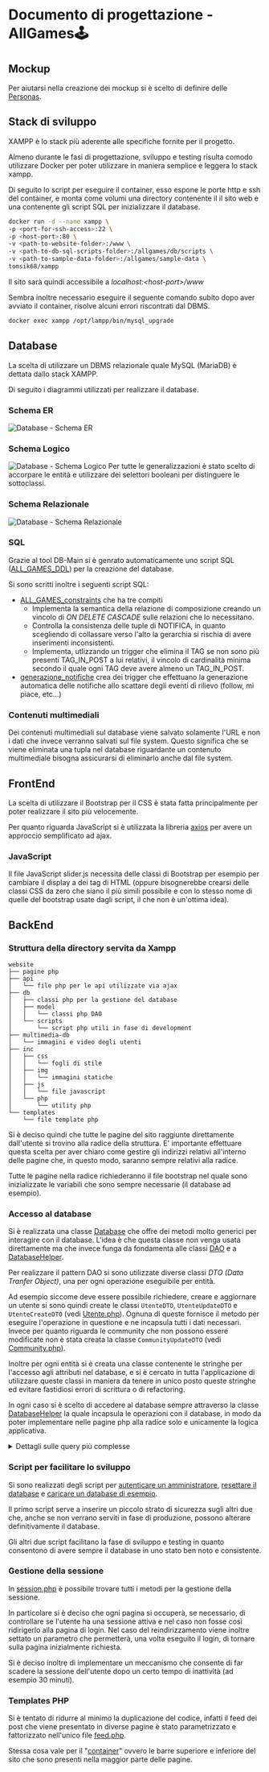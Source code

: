 # Documento di progettazione - **AllGames🕹️**


## Mockup
Per aiutarsi nella creazione dei mockup si è scelto di definire delle [Personas](Personas.md). 


## Stack di sviluppo
XAMPP è lo stack più aderente alle specifiche fornite per il progetto.

Almeno durante le fasi di progettazione, sviluppo e testing risulta comodo utilizzare Docker per poter utilizzare in maniera semplice e leggera lo stack xampp.

Di seguito lo script per eseguire il container, esso espone le porte http e ssh del container, e monta come volumi una directory contenente il il sito web e una contenente gli script SQL per inizializzare il database.
```sh
docker run -d --name xampp \
-p <port-for-ssh-access>:22 \
-p <host-port>:80 \
-v <path-to-website-folder>:/www \
-v <path-to-db-sql-scripts-folder>:/allgames/db/scripts \
-v <path-to-sample-data-folder>:/allgames/sample-data \
tomsik68/xampp
```

Il sito sarà quindi accessibile a *localhost:\<host-port\>/www*

Sembra inoltre necessario eseguire il seguente comando subito dopo aver avviato il container, risolve alcuni errori riscontrati dal DBMS.
```sh
docker exec xampp /opt/lampp/bin/mysql_upgrade
```


## Database

La scelta di utilizzare un DBMS relazionale quale MySQL (MariaDB) è dettata dallo stack XAMPP.

Di seguito i diagrammi utilizzati per realizzare il database.

### Schema ER
![Database - Schema ER](./img/db/Schema%20ER.png)

### Schema Logico
![Database - Schema Logico](./img/db/Schema%20Logico.png)
Per tutte le generalizzazioni è stato scelto di accorpare le entità e utilizzare dei selettori booleani per distinguere le sottoclassi.

### Schema Relazionale
![Database - Schema Relazionale](./img/db/Schema%20Relazionale.png)

### SQL
Grazie al tool DB-Main si è genrato automaticamente uno script SQL ([ALL_GAMES_DDL](../db/ALL_GAMES_DDL.sql)) per la creazione del database.

Si sono scritti inoltre i seguenti script SQL:
- [ALL_GAMES_constraints](../db/ALL_GAMES_constraints.sql) che ha tre compiti
    - Implementa la semantica della relazione di composizione creando un vincolo di *ON DELETE CASCADE* sulle relazioni che lo necessitano.
    - Controlla la consistenza delle tuple di NOTIFICA, in quanto scegliendo di collassare verso l'alto la gerarchia si rischia di avere inserimenti inconsistenti.
    - Implementa, utlizzando un trigger che elimina il TAG se non sono più presenti TAG_IN_POST a lui relativi, il vincolo di cardinalità minima secondo il quale ogni TAG deve avere almeno un TAG_IN_POST.
- [generazione_notifiche](../db/generazione_notifiche.sql) crea dei trigger che effettuano la generazione automatica delle notifiche allo scattare degli eventi di rilievo (follow, mi piace, etc...)

### Contenuti multimediali
Dei contenuti multimediali sul database viene salvato solamente l'URL e non i dati che invece verranno salvati sul file system.
Questo significa che se viene eliminata una tupla nel database riguardante un contenuto multimediale bisogna assicurarsi di eliminarlo anche dal file system.

## FrontEnd

La scelta di utilizzare il Bootstrap per il CSS è stata fatta principalmente per poter realizzare il sito più velocemente.

Per quanto riguarda JavaScript si è utilizzata la libreria [axios](https://axios-http.com) per avere un approccio semplificato ad ajax.

### JavaScript

Il file JavaScript slider.js necessita delle classi di Bootstrap per esempio per cambiare il display a dei tag di HTML 
(oppure bisognerebbe crearsi delle classi CSS da zero che siano il più simili possibile e con lo stesso nome di quelle del bootstrap usate dagli script, il che non è un'ottima idea).

## BackEnd

### Struttura della directory servita da Xampp
```
website
├── pagine php
├── api
│   └── file php per le api utilizzate via ajax
├── db
│   ├── classi php per la gestione del database
│   ├── model
│   │   └── classi php DAO
│   └── scripts
│       └── script php utili in fase di development
├── multimedia-db
│   └── immagini e video degli utenti
├── inc
│   ├── css
│   │   └── fogli di stile
│   ├── img
│   │   └── immagini statiche
│   ├── js
│   │   └── file javascript
│   └── php
│       └── utility php
└── templates
    └── file template php
```

Si è deciso quindi che tutte le pagine del sito raggiunte direttamente dall'utente si trovino alla radice della struttura. E' importante effettuare questa scelta per aver chiaro come gestire gli indirizzi relativi all'interno delle pagine che, in questo modo, saranno sempre relativi alla radice.

Tutte le pagine nella radice richiederanno il file bootstrap nel quale sono inizializzate le variabili che sono sempre necessarie (il database ad esempio).

### Accesso al database
Si è realizzata una classe [Database](../website/db/Database.php) che offre dei metodi molto generici per interagire con il database. L'idea è che questa classe non venga usata direttamente ma che invece funga da fondamenta alle classi [DAO](../website/db/model) e a [DatabaseHelper](../website/db/DatabaseHelper.php).

Per realizzare il pattern DAO si sono utilizzate diverse classi *DTO (Data Tranfer Object)*, una per ogni operazione eseguibile per entità.

Ad esempio siccome deve essere possibile richiedere, creare e aggiornare un utente si sono quindi create le classi `UtenteDTO`, `UtenteUpdateDTO` e `UtenteCreateDTO` (vedi [Utente.php](../website/db/model/Utente.php)). Ognuna di queste fornisce il metodo per eseguire l'operazione in questione e ne incapsula tutti i dati necessari.
Invece per quanto riguarda le community che non possono essere modificate non è stata creata la classe `CommunityUpdateDTO` (vedi [Community.php](../website/db/model/Community.php)).

Inoltre per ogni entità si è creata una classe contenente le stringhe per l'accesso agli attributi nel database, e si è cercato in tutta l'applicazione di utilizzare queste classi in maniera da tenere in unico posto queste stringhe ed evitare fastidiosi errori di scrittura o di refactoring.

In ogni caso si è scelto di accedere al database sempre attraverso la classe [DatabaseHelper](../website/db/DatabaseHelper.php) la quale incapsula le operazioni con il database, in modo da poter implementare nelle pagine php alla radice solo e unicamente la logica applicativa.

<details>
<summary> Dettagli sulle query più complesse </summary>

Per quanto riguarda le query più complesse, come quelle che necessitano join su più tabelle, oppure per quelle operazioni per cui si vuole il massimo delle prestazioni, è possibile scrivere manualmente la query ed eseguirla sulla classe [Database](../website/db/Database.php), si noti però che fintanto che è possibile selezionare gli attributi di solo un'entità allora è anche possibile trasformare il risultato nel rispettivo DTO.

Si prenda come esempio la seguente [operazione](../website/db/DatabaseHelper.php#L91) di **DatabaseHelper** per ottenere i contenuti multimediali di un dato post:
```php
public function getContenutiMultimedialiOfPost(PostDTO $post): array {

    $query = "SELECT C.*
        FROM ".Schemas::POST->value." P
        JOIN ".Schemas::CONTENUTO_MULTIMEDIALE_POST->value." C
        ON(P.".PostKeys::id." = C.".ContenutoMultimedialePostKeys::post.")
        WHERE P.".PostKeys::id." = ?
        ORDER BY C.".ContenutoMultimedialePostKeys::ordine." ASC";

    $rows = $this->db->executeQuery($query, array($post->id));

    return array_map(function($row) {
        return ContenutoMultimedialePostDTO::fromDBRow($row);
    }, $rows);
}
```
È possibile gestire i join, le condizioni e l'ordinamento senza rinunciare all'utilizzo del DTO che permette di utilizzare le classi php al posto degli array associativi che non sono tipizzati e quindi maggiormente esposti ad errori.

</details>

### Script per facilitare lo sviluppo
Si sono realizzati degli script per [autenticare un amministratore](../website/db/scripts/authenticateAdmin.php), [resettare il database](../website/db/scripts/resetDB.php) e [caricare un database di esempio](../website/db/scripts/loadSampleDB.php).

Il primo script serve a inserire un piccolo strato di sicurezza sugli altri due che, anche se non verrano serviti in fase di produzione, possono alterare definitivamente il database.

Gli altri due script facilitano la fase di sviluppo e testing in quanto consentono di avere sempre il database in uno stato ben noto e consistente.

### Gestione della sessione
In [session.php](../website/inc/php/session.php) è possibile trovare tutti i metodi per la gestione della sessione.

In particolare si è deciso che ogni pagina si occuperà, se necessario, di controllare se l'utente ha una sessione attiva e nel caso non fosse così ridirigerlo alla pagina di login. Nel caso del reindirizzamento viene inoltre settato un parametro che permetterà, una volta eseguito il login, di tornare sulla pagina inizialmente richiesta.

Si è deciso inoltre di implementare un meccanismo che consente di far scadere la sessione dell'utente dopo un certo tempo di inattività (ad esempio 30 minuti).

### Templates PHP
Si è tentato di ridurre al minimo la duplicazione del codice, infatti il feed dei post che viene presentato in diverse pagine è stato parametrizzato e fattorizzato nell'unico file [feed.php](../website/templates/feed.php).

Stessa cosa vale per il "[container](../website/templates/container.php)" ovvero le barre superiore e inferiore del sito che sono presenti nella maggior parte delle pagine.
